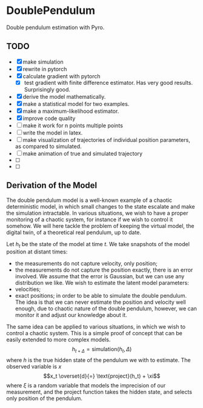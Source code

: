 # DoublePendulum
Double pendulum estimation with Pyro.

## TODO

- [x] make simulation
- [x] rewrite in pytorch
- [x] calculate gradient with pytorch
    - [x] test gradient with finite difference estimator.
        Has very good results. Surprisingly good.
- [x] derive the model mathematically.
- [x] make a statistical model for two examples.
- [x] make a maximum-likelihood estimator.
- [x] improve code quality
- [ ] make it work for n points multiple points
- [ ] write the model in latex.
- [ ] make visualization of trajectories of individual position parameters, as compared to simulated.
- [ ] make animation of true and simulated trajectory
- [ ]
- [ ]

## Derivation of the Model

The double pendulum model is a well-known example of a chaotic deterministic model, in which small changes to the state escalate and make the simulation intractable. In various situations, we wish to have a proper monitoring of a chaotic system, for instance if we wish to control it somehow. We will here tackle the problem of keeping the virtual model, the digital twin, of a theoretical real pendulum, up to date.

Let $h_t$ be the state of the model at time $t$. We take snapshots of the model
position at distant times:
* the measurements do not capture velocity, only position;
* the measurements do not capture the position exactly,
    there is an error involved. We assume that the error is Gaussian,
    but we can use any distribution we like.
We wish to estimate the latent model parameters:
* velocities;
* exact positions;
in order to be able to simulate the double pendulum. The idea is that we can never
estimate the position and velocity well enough, due to chaotic nature of the
double pendulum, however, we can monitor it and adjust our knowledge about it.

The same idea can be applied to various situations, in which we wish to control
a chaotic system. This is a simple proof of concept that can be easily extended
to more complex models.
$$h_{t+\Delta} = \text{simulation}(h_t, \Delta)$$
where $h$ is the true hidden state of the pendulum we with to estimate.
The observed variable is $x$
$$x_t \overset{d}{=} \text{project}(h_t) + \xi$$
where $\xi$ is a random variable that models the imprecision of our measurement,
and the project function takes the hidden state, and selects only position of the
pendulum.


